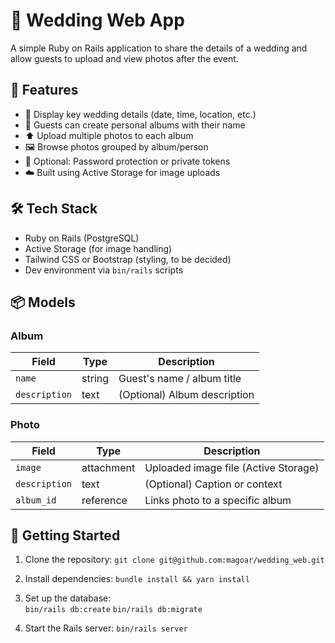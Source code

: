 # 💍 Wedding Web App

A simple Ruby on Rails application to share the details of a wedding and allow guests to upload and view photos after the event.

## 🎯 Features

- 📆 Display key wedding details (date, time, location, etc.)
- 📸 Guests can create personal albums with their name
- ⬆️ Upload multiple photos to each album
- 🖼️ Browse photos grouped by album/person
- 🧼 Optional: Password protection or private tokens
- ☁️ Built using Active Storage for image uploads

## 🛠️ Tech Stack

- Ruby on Rails (PostgreSQL)
- Active Storage (for image handling)
- Tailwind CSS or Bootstrap (styling, to be decided)
- Dev environment via `bin/rails` scripts

## 📦 Models

### Album

| Field       | Type    | Description                         |
|-------------|---------|-------------------------------------|
| `name`      | string  | Guest's name / album title          |
| `description` | text  | (Optional) Album description        |

### Photo

| Field         | Type      | Description                       |
|---------------|-----------|-----------------------------------|
| `image`       | attachment | Uploaded image file (Active Storage) |
| `description` | text      | (Optional) Caption or context     |
| `album_id`    | reference | Links photo to a specific album   |

## 🚀 Getting Started

1. Clone the repository:
   `git clone git@github.com:magoar/wedding_web.git`

2. Install dependencies:
   `bundle install && yarn install`

3. Set up the database:  
   `bin/rails db:create`
   `bin/rails db:migrate`

5. Start the Rails server:
   `bin/rails server`
